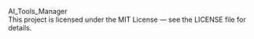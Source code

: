 AI_Tools_Manager <br>This project is licensed under the MIT License — see the LICENSE file for details.
